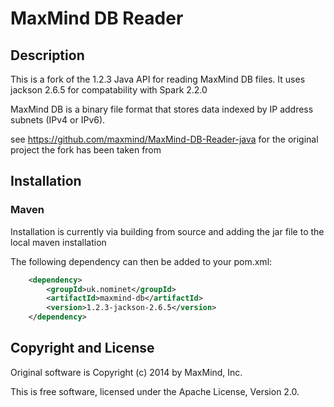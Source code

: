 # MaxMind DB Reader #

## Description ##

This is a fork of the 1.2.3 Java API for reading MaxMind DB files. 
It uses jackson 2.6.5 for compatability with Spark 2.2.0

MaxMind DB is a binary file format that stores data indexed by IP 
address subnets (IPv4 or IPv6).

see https://github.com/maxmind/MaxMind-DB-Reader-java for the 
original project the fork has been taken from

## Installation ##

### Maven ###

Installation is currently via building from source and adding
the jar file to the local maven installation

The following dependency can then be added to your pom.xml:

```xml
    <dependency>
        <groupId>uk.nominet</groupId>
        <artifactId>maxmind-db</artifactId>
        <version>1.2.3-jackson-2.6.5</version>
    </dependency>
```

## Copyright and License ##

Original software is Copyright (c) 2014 by MaxMind, Inc.

This is free software, licensed under the Apache License, Version 2.0.
